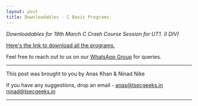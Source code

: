 ```yaml
---
layout: post
title: Downloadables - C Basic Programs.
---
```


_Downloadables for 19th March C Crash Course Session for UT1. (I DIV)_


[Here's the link to download all the programs. ](https://github.com/TSEC-GEEKS/tsecgeeks.in/raw/master/CProgramming.zip)


Feel free to reach out to us on our [WhatsApp Group](https://chat.whatsapp.com/K3NrW5tPwrsHhfbdYstjLl) for queries.





----



This post was brought to you by Anas Khan & Ninad Nike

If you have any suggestions, drop an email - [anas@tsecgeeks.in](mailto:anas@tsecgeeks.in) [ninad@tsecgeeks.in](mailto:ninad@tsecgeeks.in) 



----
